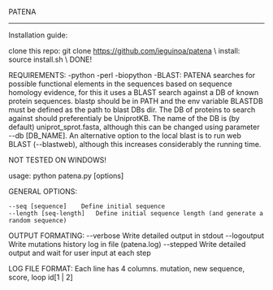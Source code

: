 PATENA


--------------------------------------------------------------------------

Installation guide:

clone this repo: git clone https://github.com/ieguinoa/patena \\
install: source install.sh \\
DONE!

REQUIREMENTS: 
	-python
	-perl
	-biopython
	-BLAST: PATENA searches for possible functional elements in the sequences based on sequence homology evidence, for this it uses a BLAST search against a DB of known protein sequences. blastp should be in PATH and the env variable BLASTDB must be defined as the path to blast DBs dir. The DB of proteins to search against should preferentialy be UniprotKB. The name of the DB is (by default) uniprot_sprot.fasta, although this can be changed using parameter --db [DB_NAME]. An alternative option to the local blast is to run web BLAST (--blastweb), although this increases considerably the running time.


NOT TESTED ON WINDOWS!


usage:   python patena.py  [options]


GENERAL OPTIONS:
	
	--seq [sequence]	Define initial sequence
	--length [seq-length]   Define initial sequence length (and generate a random sequence)


 
OUTPUT FORMATING:
	--verbose		Write detailed output in stdout
	--logoutput		Write mutations history log in file (patena.log)
	--stepped 		Write detailed output and wait for user input at each step




LOG FILE FORMAT:
	Each line has 4 columns. mutation, new sequence, score, loop id[1 | 2]

     

